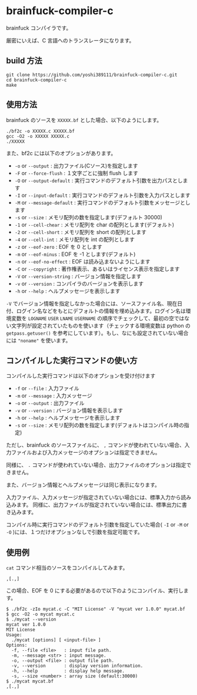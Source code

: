 # brainfuck-compiler-c

brainfuck コンパイラです。

厳密にいえば、C 言語へのトランスレータになります。

## build 方法

```shell-session
git clone https://github.com/yoshi389111/brainfuck-compiler-c.git
cd brainfuck-compiler-c
make
```

## 使用方法

brainfuck のソースを `XXXXX.bf` とした場合、以下のようにします。

```shell-session
./bf2c -o XXXXX.c XXXXX.bf
gcc -O2 -o XXXXX XXXXX.c
./XXXXX
```

また、bf2c には以下のオプションがあります。

* `-o` or `--output` : 出力ファイル(Cソース)を指定します
* `-F` or `--force-flush` : １文字ごとに強制 flush します
* `-O` or `--output-default` : 実行コマンドのデフォルト引数を出力パスとします
* `-I` or `--input-default` : 実行コマンドのデフォルト引数を入力パスとします
* `-M` or `--message-default` : 実行コマンドのデフォルト引数をメッセージとします
* `-s` or `--size` : メモリ配列の数を指定します(デフォルト 30000)
* `-1` or `--cell-chear` : メモリ配列を char の配列とします(デフォルト)
* `-2` or `--cell-short` : メモリ配列を short の配列とします
* `-4` or `--cell-int` : メモリ配列を int の配列とします
* `-z` or `--eof-zero` : EOF を 0 とします
* `-m` or `--eof-minus` : EOF を -1 とします(デフォルト)
* `-n` or `--eof-no-effect` : EOF は読み込まないようにします
* `-C` or `--copyright` : 著作権表示、あるいはライセンス表示を指定します
* `-V` or `--version-string` : バージョン情報を指定します
* `-v` or `--version` : コンパイラのバージョンを表示します
* `-h` or `--help` : ヘルプメッセージを表示します

`-V` でバージョン情報を指定しなかった場合には、ソースファイル名、現在日付、ログイン名などをもとにデフォルトの情報を埋め込みます。ログイン名は環境変数を `LOGNAME` `USER` `LNAME` `USERNAME` の順序でチェックして、最初の空ではない文字列が設定されていたものを使います（チェックする環境変数は python の `getpass.getuser()` を参考にしています）。もし、なにも設定されていない場合には `"noname"` を使います。

## コンパイルした実行コマンドの使い方

コンパイルした実行コマンドは以下のオプションを受け付けます

* `-f` or `--file` : 入力ファイル
* `-m` or `--message` : 入力メッセージ
* `-o` or `--output` : 出力ファイル
* `-v` or `--version` : バージョン情報を表示します
* `-h` or `--help` : ヘルプメッセージを表示します
* `-s` or `--size` : メモリ配列の数を指定します(デフォルトはコンパイル時の指定)

ただし、brainfuck のソースファイルに、 `,` コマンドが使われていない場合、入力ファイルおよび入力メッセージのオプションは指定できません。

同様に、 `.` コマンドが使われていない場合、出力ファイルのオプションは指定できません。

また、バージョン情報とヘルプメッセージは同じ表示になります。

入力ファイル、入力メッセージが指定されていない場合には、標準入力から読み込みます。
同様に、出力ファイルが指定されていない場合には、標準出力に書き込みます。

コンパイル時に実行コマンドのデフォルト引数を指定していた場合( `-I` or `-M` or `-O` )には、１つだけオプションなしで引数を指定可能です。

## 使用例

`cat` コマンド相当のソースをコンパイルしてみます。

```brainfuck:mycat.bf
,[.,]
```

この場合、EOF を 0 にする必要があるので以下のようにコンパイル、実行します。


```shell-session
$ ./bf2c -zIo mycat.c -C "MIT License" -V "mycat ver 1.0.0" mycat.bf
$ gcc -O2 -o mycat mycat.c
$ ./mycat --version
mycat ver 1.0.0
MIT License
Usage:
  ./mycat [options] [ <input-file> ]
Options:
  -f, --file <file>   : input file path.
  -m, --message <str> : input message.
  -o, --output <file> : output file path.
  -v, --version       : display version information.
  -h, --help          : display help message.
  -s, --size <number> : array size (default:30000)
$ ./mycat mycat.bf
,[.,]
```


